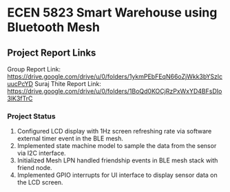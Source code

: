 # ECEN 5823  Smart Warehouse using Bluetooth Mesh

## Project Report Links
Group Report Link: https://drive.google.com/drive/u/0/folders/1ykmPEbFEqN66oZjWkk3bYSzlcuucPcYD
Suraj Thite Report Link: https://drive.google.com/drive/u/0/folders/1BoQd0KOCjRzPxWxYD4BFsDIo3lK3fTrC

### Project Status
1. Configured LCD display with 1Hz screen refreshing rate via software external timer event in the BLE mesh.
2. Implemented state machine model to sample the data from the sensor via I2C interface.
3. Initialized Mesh LPN handled friendship events in BLE mesh stack with friend node.
4. Implemented GPIO interrupts for UI interface to display sensor data on the LCD screen.